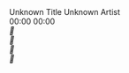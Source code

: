 <html>
 <head></head>
 <body>
  <div class="info_bplayer">
   <div class="titlewrap_bplayer">
    <span class="title_bplayer">Unknown Title</span>
    <span class="author_bplayer">Unknown Artist</span>
   </div>
   <div class="time_bplayer">
    <span class="current_bplayer">00:00</span>
    <span class="total_bplayer">00:00</span>
   </div>
   <div class="buttons_bplayer">
    <div class="disabled_bplayer btn_bplayer" id="loopBtn_bplayer">
     <i class="iconfont_bplayer"></i>
    </div>
    <div class="volume_bplayer">
     <div class="volumebtn_bplayer btn_bplayer" id="volumeBtn_bplayer">
      <i class="iconfont_bplayer"></i>
     </div>
     <div class="volumebar_bplayer">
      <div class="volumebg_bplayer"></div>
      <div class="volumeval_bplayer"></div>
      <div class="volumectl_bplayer"></div>
     </div>
    </div>
   </div>
  </div>
  <div class="cover_bplayer">
   <div class="coverimg_bplayer"></div>
   <div class="controlbtn_bplayer" id="playBtn_bplayer">
    <i class="iconfont_bplayer"></i>
   </div>
   <div class="controlbtn_bplayer hidden_bplayer" id="pauseBtn_bplayer">
    <i class="iconfont_bplayer"></i>
   </div>
  </div>
  <div class="progress_bplayer">
   <div class="loaded_bplayer"></div>
   <div class="played_bplayer"></div>
   <div class="progressctl_bplayer"></div>
  </div>
 </body>
</html>